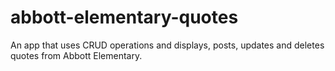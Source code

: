 # abbott-elementary-quotes

An app that uses CRUD operations and displays, posts, updates and deletes quotes from Abbott Elementary.
